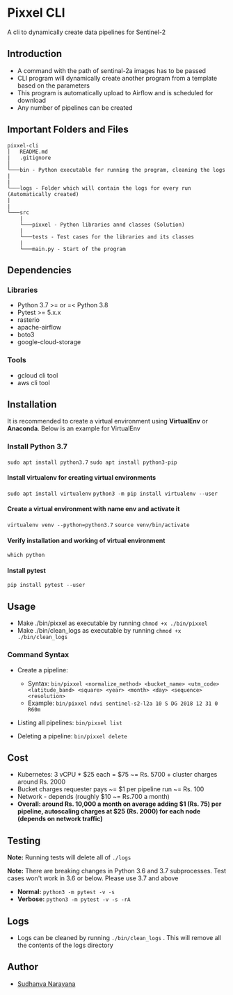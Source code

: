 # Pixxel CLI

A cli to dynamically create data pipelines for Sentinel-2

## Introduction

* A command with the path of sentinal-2a images has to be passed
* CLI program will dynamically create another program from a template based on the parameters
* This program is automatically upload to Airflow and is scheduled for download
* Any number of pipelines can be created

## Important Folders and Files

```
pixxel-cli
│   README.md
|   .gitignore
│
└───bin - Python executable for running the program, cleaning the logs
|
|
└───logs - Folder which will contain the logs for every run (Automatically created)
|
|
└───src
    |
    └───pixxel - Python libraries annd classes (Solution)
    |
    └───tests - Test cases for the libraries and its classes
    |
    └───main.py - Start of the program
```

## Dependencies

### Libraries

- Python 3.7 >= or =< Python 3.8
- Pytest >= 5.x.x
- rasterio
- apache-airflow
- boto3
- google-cloud-storage

### Tools

- gcloud cli tool
- aws cli tool

## Installation

It is recommended to create a virtual environment using **VirtualEnv** or **Anaconda**. Below is an example for VirtualEnv

### Install Python 3.7

```sudo apt install python3.7```
```sudo apt install python3-pip```

#### Install virtualenv for creating virtual environments

```sudo apt install virtualenv```
```python3 -m pip install virtualenv --user```

#### Create a virtual environment with name **env** and activate it

```virtualenv venv --python=python3.7```
```source venv/bin/activate```

#### Verify installation and working of virtual environment

```which python```

#### Install pytest

```pip install pytest --user```

## Usage

- Make ./bin/pixxel as executable by running ```chmod +x ./bin/pixxel```
- Make ./bin/clean_logs as executable by running ```chmod +x ./bin/clean_logs```

### Command Syntax

- Create a pipeline: 
  - Syntax: ```bin/pixxel <normalize_method> <bucket_name> <utm_code> <latitude_band> <square> <year> <month> <day> <sequence> <resolution>```
  - Example: ```bin/pixxel ndvi sentinel-s2-l2a 10 S DG 2018 12 31 0 R60m```

- Listing all pipelines: ```bin/pixxel list```
- Deleting a pipeline: ```bin/pixxel delete```

## Cost

- Kubernetes: 3 vCPU * $25 each = $75 ~= Rs. 5700 + cluster charges around Rs. 2000
- Bucket charges requester pays ~= $1 per pipeline run ~= Rs. 100
- Network - depends (roughly $10 ~= Rs.700 a month)
- **Overall: around Rs. 10,000 a month on average adding $1 (Rs. 75) per pipeline, autoscaling charges at $25 (Rs. 2000) for each node (depends on network traffic)**

## Testing

**Note:** Running tests will delete all of ```./logs```

**Note:** There are breaking changes in Python 3.6 and 3.7 subprocesses. Test cases won't work in 3.6 or below. Please use 3.7 and above

- **Normal:** ```python3 -m pytest -v -s```
- **Verbose:** ```python3 -m pytest -v -s -rA```

## Logs

- Logs can be cleaned by running ```./bin/clean_logs``` . This will remove all the contents of the logs directory
  
## Author

- [Sudhanva Narayana](https://sudhanva.me)